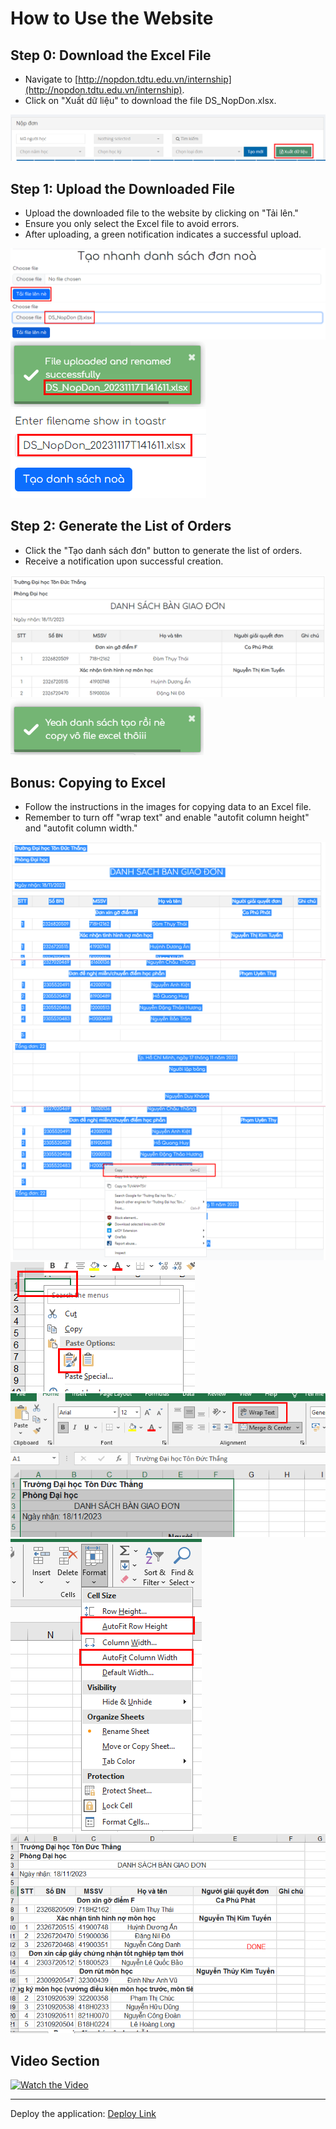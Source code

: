 # How to Use the Website

## Step 0: Download the Excel File

- Navigate to [http://nopdon.tdtu.edu.vn/internship](http://nopdon.tdtu.edu.vn/internship).
- Click on "Xuất dữ liệu" to download the file DS_NopDon.xlsx.

![Step 0](/public/images/step0.png)

## Step 1: Upload the Downloaded File

- Upload the downloaded file to the website by clicking on "Tải lên."
- Ensure you only select the Excel file to avoid errors.
- After uploading, a green notification indicates a successful upload.

![Step 1](/public/images/step1.png)
![Step 1.1](/public/images/step1.1.png)
![Step 1.2](/public/images/step1.2.png)
![Step 1.3](/public/images/step1.3.png)

## Step 2: Generate the List of Orders

- Click the "Tạo danh sách đơn" button to generate the list of orders.
- Receive a notification upon successful creation.

![Step 2](/public/images/step2.1.png)
![Step 2](/public/images/step2.2.png)

## Bonus: Copying to Excel

- Follow the instructions in the images for copying data to an Excel file.
- Remember to turn off "wrap text" and enable "autofit column height" and "autofit column width."

![Step 3.1](/public/images/step3.1.png)
![Step 3.2](/public/images/step3.2.png)
![Step 3.3](/public/images/step3.3.png)
![Step 3.5](/public/images/step3.5.png)
![Step 3.6](/public/images/step3.6.png)
![Step 3.7](/public/images/step3.7.png)
![Step 3.8](/public/images/step3.8.png)

## Video Section

[![Watch the Video](https://img.youtube.com/vi/xQk5WCZbohw/0.jpg)](https://www.youtube.com/watch?v=xQk5WCZbohw)

---

Deploy the application: [Deploy Link](https://api.render.com/deploy/srv-clbhlvofvntc73eatf2g?key=Dxhlm3rXgNs)
